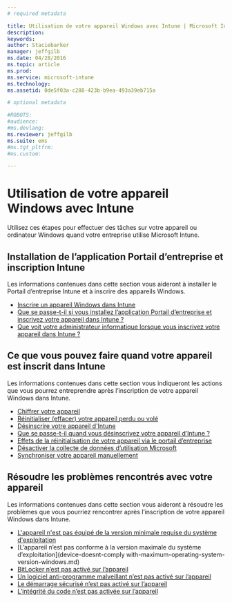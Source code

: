 ```yaml
---
# required metadata

title: Utilisation de votre appareil Windows avec Intune | Microsoft Intune
description:
keywords:
author: Staciebarker
manager: jeffgilb
ms.date: 04/28/2016
ms.topic: article
ms.prod:
ms.service: microsoft-intune
ms.technology:
ms.assetid: 0de5f03a-c288-423b-b9ea-493a39eb715a

# optional metadata

#ROBOTS:
#audience:
#ms.devlang:
ms.reviewer: jeffgilb
ms.suite: ems
#ms.tgt_pltfrm:
#ms.custom:

---
```


# Utilisation de votre appareil Windows avec Intune

Utilisez ces étapes pour effectuer des tâches sur votre appareil ou ordinateur Windows quand votre entreprise utilise Microsoft Intune.

## Installation de l’application Portail d’entreprise et inscription Intune

Les informations contenues dans cette section vous aideront à installer le Portail d’entreprise Intune et à inscrire des appareils Windows.

- [Inscrire un appareil Windows dans Intune](enroll-your-device-in-intune-windows.md)</br>
- [Que se passe-t-il si vous installez l’application Portail d’entreprise et inscrivez votre appareil dans Intune ?](what-happens-if-you-install-the-company-portal-app-and-enroll-your-device-in-intune-windows.md)</br>
- [Que voit votre administrateur informatique lorsque vous inscrivez votre appareil dans Intune ?](what-can-your-it-administrator-see-when-you-enroll-your-device-in-intune-windows.md)

## Ce que vous pouvez faire quand votre appareil est inscrit dans Intune

Les informations contenues dans cette section vous indiqueront les actions que vous pourrez entreprendre après l’inscription de votre appareil Windows dans Intune.

- [Chiffrer votre appareil](encrypt-your-device-windows.md)</br>
- [Réinitialiser (effacer) votre appareil perdu ou volé](reset-erase-your-lost-or-stolen-device-windows.md)</br>
- [Désinscrire votre appareil d'Intune](unenroll-your-device-from-intune-windows.md)</br>
- [Que se passe-t-il quand vous désinscrivez votre appareil d’Intune ?](what-happens-if-you-unenroll-your-device-from-intune-windows.md)</br>
- [Effets de la réinitialisation de votre appareil via le portail d’entreprise](what-happens-if-you-reset-your-device-using-the-company-portal-windows.md)</br>
- [Désactiver la collecte de données d’utilisation Microsoft](turn-off-microsoft-usage-data-collection-windows.md)</br>
- [Synchroniser votre appareil manuellement](sync-your-device-manually-windows.md)

## Résoudre les problèmes rencontrés avec votre appareil

Les informations contenues dans cette section vous aideront à résoudre les problèmes que vous pourriez rencontrer après l’inscription de votre appareil Windows dans Intune.

- [L'appareil n'est pas équipé de la version minimale requise du système d'exploitation](device-doesnt-have-the-required-minimum-operating-system-version-windows.md)</br>
- [L’appareil n’est pas conforme à la version maximale du système d’exploitation](device-doesnt-comply with-maximum-operating-system-version-windows.md)</br>
- [BitLocker n’est pas activé sur l’appareil](device-doesnt-have-bitlocker-enabled-windows.md)</br>
- [Un logiciel anti-programme malveillant n’est pas activé sur l’appareil](device-doesnt-have-antimalware-software-enabled-windows.md)</br>
- [Le démarrage sécurisé n’est pas activé sur l’appareil](device-doesnt-have-secure-boot-enabled-windows.md)</br>
- [L’intégrité du code n’est pas activée sur l’appareil](device-doesnt-have-code-integrity-enabled-windows.md)




<!--HONumber=May16_HO1-->


